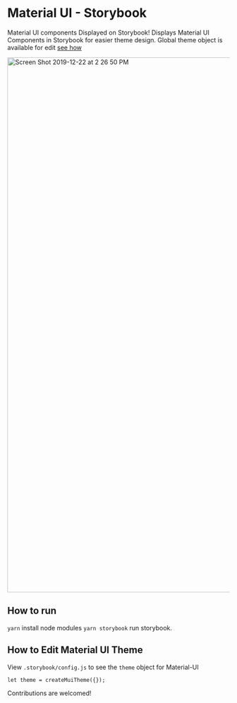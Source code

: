 # Material UI - Storybook
Material UI components Displayed on Storybook! Displays Material UI Components in Storybook for easier theme design. Global theme object is available for edit [see how](https://github.com/KyruCabading/mui-storybook/blob/master/README.md#how-to-edit-material-ui-theme)

<img width="1214" alt="Screen Shot 2019-12-22 at 2 26 50 PM" src="https://user-images.githubusercontent.com/31245853/71328147-266d2380-24c7-11ea-89ce-772ef4534e30.png">

## How to run
`yarn` install node modules
`yarn storybook` run storybook.

## How to Edit Material UI Theme
View `.storybook/config.js` to see the `theme` object for Material-UI

```
let theme = createMuiTheme({});
```

Contributions are welcomed!
 
